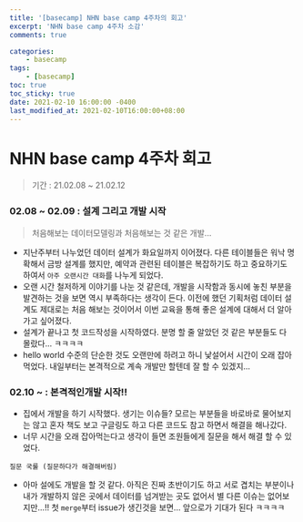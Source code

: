 ```yaml
---
title: '[basecamp] NHN base camp 4주차의 회고'
excerpt: 'NHN base camp 4주차 소감'
comments: true

categories:
    - basecamp
tags:
    - [basecamp]
toc: true
toc_sticky: true
date: 2021-02-10 16:00:00 -0400
last_modified_at: 2021-02-10T16:00:00+08:00
---
```


# NHN base camp 4주차 회고

> 기간 : 21.02.08 ~ 21.02.12

### 02.08 ~ 02.09 : 설계 그리고 개발 시작
> 처음해보는 데이터모델링과 처음해보는 것 같은 개발...

- 지난주부터 나누었던 데이터 설계가 화요일까지 이어졌다. 다른 테이블들은 워낙 명확해서 금방 설계를 했지만, 예약과 관련된 테이블은 복잡하기도 하고 중요하기도 하여서 `아주 오랜시간 대화`를 나누게 되었다.
- 오랜 시간 철저하게 이야기를 나눈 것 같은데, 개발을 시작함과 동시에 놓친 부분을 발견하는 것을 보면 역시 부족하다는 생각이 든다. 이전에 했던 기획처럼 데이터 설계도 제대로는 처음 해보는 것이어서 이번 교육을 통해 좋은 설계에 대해서 더 알아가고 싶어졌다.
- 설계가 끝나고 첫 코드작성을 시작하였다. 분명 할 줄 알았던 것 같은 부분들도 다 몰랐다... ㅋㅋㅋㅋ
- hello world 수준의 단순한 것도 오랜만에 하려고 하니 낯설어서 시간이 오래 잡아먹었다. 내일부터는 본격적으로 계속 개발만 할텐데 잘 할 수 있겠지...
### 02.10 ~ : 본격적인개발 시작!!
- 집에서 개발을 하기 시작했다. 생기는 이슈들? 모르는 부분들을 바로바로 물어보지는 않고 혼자 책도 보고 구글링도 하고 다른 코드도 참고 하면서 해결을 해나갔다.
- 너무 시간을 오래 잡아먹는다고 생각이 들면 조원들에게 질문을 해서 해결 할 수 있었다.
```
질문 국룰 (질문하다가 해결해버림)
```
- 아마 설에도 개발을 할 것 같다. 아직은 진짜 초반이기도 하고 서로 겹치는 부분이나 내가 개발하지 않은 곳에서 데이터를 넘겨받는 곳도 없어서 별 다른 이슈는 없어보지만...!! 첫 `merge`부터 issue가 생긴것을 보면... 앞으로가 기대가 된다 ㅋㅋㅋㅋ